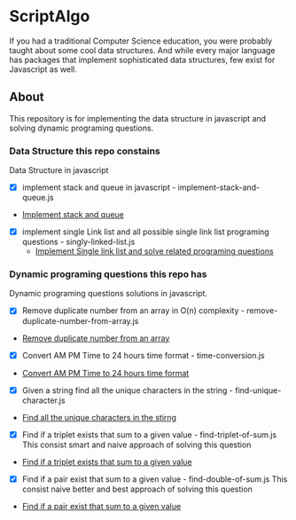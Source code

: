 # ScriptAlgo
If you had a traditional Computer Science education, you were probably taught about some cool data structures. And while every major language has packages that implement sophisticated data structures, few exist for Javascript as well.

## About
This repository is for implementing the data structure in javascript and solving dynamic programing questions.

### Data Structure this repo constains
Data Structure in javascript
 - [x] implement stack and queue in javascript - implement-stack-and-queue.js
  - [Implement stack and queue](https://jsfiddle.net/errhimasnhu/3yhqg4yk/)
 - [x] implement single Link list and all possible single link list programing questions - singly-linked-list.js  
   - [Implement Single link list and solve related programing questions](https://jsfiddle.net/errhimasnhu/rz6pvbfy/)
### Dynamic programing questions this repo has
Dynamic programing questions solutions in javascript.
 - [x] Remove duplicate number from an array in O(n) complexity - remove-duplicate-number-from-array.js
  - [Remove duplicate number from an array](https://jsfiddle.net/errhimasnhu/hvc5Lux4/)
 - [x] Convert AM PM Time to 24 hours time format  - time-conversion.js
  - [Convert AM PM Time to 24 hours time format](https://jsfiddle.net/errhimasnhu/Leyeu6m5/)
 - [x] Given a string find all the unique char­ac­ters in the string - find-unique-character.js
  - [Find all the unique char­ac­ters in the stirng](https://jsfiddle.net/errhimasnhu/9nf5f3wh/)
 - [x] Find if a triplet exists that sum to a given value - find-triplet-of-sum.js
   This consist smart and naive approach of solving this question
  - [Find if a triplet exists that sum to a given value](https://jsfiddle.net/errhimasnhu/brahz1pj/)
 - [x] Find if a pair exist that sum to a given value - find-double-of-sum.js
    This consist naive better and best approach of solving this question
 - [Find if a pair exist that sum to a given value](https://jsfiddle.net/errhimasnhu/w4cg85ox/)
